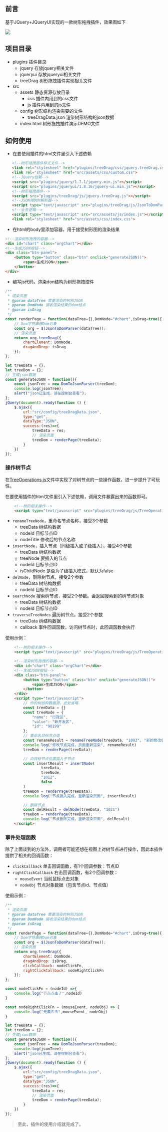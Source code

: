 ## 前言
基于JQuery+JQueryUI实现的一款树形拖拽插件，效果图如下

![](https://user-gold-cdn.xitu.io/2020/5/8/171f4b58065134b2?w=1782&h=739&f=gif&s=2214918)

## 项目目录
* plugins 插件目录
    * jquery 存放jquery相关文件
    * jqueryui 存放jqueryui相关文件
    * treeDrag 树形拖拽插件实现相关文件
* src
    * assets 静态资源存放目录
        * css 插件内用到的css文件
        * js 插件内用到的js文件
    * config 树形结构渲染需要的文件
        * treeDragData.json 渲染树形结构的json数据
    * index.html 树形拖拽插件演示DEMO文件
    
 ## 如何使用
 
 * 在要使用插件的html文件里引入下述依赖
 ```html
    <!--树形拖拽插件样式文件-->
    <link rel="stylesheet" href="plugins/treeDrag/css/jquery.treeDrag.css">
    <link rel="stylesheet" href="src/assets/css/custom.css">
    <!--JQuery依赖-->
    <script src="plugins/jquery/1.7.1/jquery.min.js"></script>
    <script src="plugins/jqueryui/1.8.16/jquery-ui.min.js"></script>
    <!--树形拖拽插件-->
    <script src="plugins/treeDrag/js/jquery.treeDrag.js"></script>
    <!--JSON转DOM解析器-->
    <script type="text/javascript" src="plugins/treeDrag/js/JsonToDomParser.js"></script>
    <!--业务逻辑-->
    <script type="text/javascript" src="src/assets/js/index.js"></script>
    <link rel="stylesheet" href="src/assets/css/index.css">
```
* 在html的body里添加容器，用于接受树形图的渲染结果

```html
<!--渲染树形拖拽的容器-->
<div id="chart" class="orgChart"></div>
<!--生成JSON按钮-->
<div class="btn-panel">
    <button type="button" class="btn" onclick="generateJSON()">
        <span>生成JSON</span>
    </button>
</div>
```
* 编写js代码，渲染don结构为树形拖拽控件
```javascript
/**
 * 渲染页面
 * @param dataTree 需要渲染的树形JSON
 * @param DomNode 接收渲染结果的dom结点
 * @param isDrag
 */
const renderPage = function(dataTree={},DomNode="#chart",isDrag=true){
    // Dom字符串转Dom对象
    const org = $(JsonToDomParser(dataTree));
    // 渲染页面
    return org.treeDrag({
        chartElement: DomNode,
        dragAndDrop: isDrag
    });
};

let treeData = {};
let treeDom = {};
// 生成json数据
const generateJSON = function(){
    const jsonTree = new DomToJsonParser(treeDom);
    console.log(jsonTree);
    alert("json已生成，请在控制台查看");
};
jQuery(document).ready(function () {
    $.ajax({
        url:"src/config/treeDragData.json",
        type:"get",
        dataType:"JSON",
        success:(res)=>{
            treeData = res;
            // 渲染页面
            treeDom = renderPage(treeData);
        }
    })
});
```

### 操作树节点
在[TreeOperations.js](plugins%2FtreeDrag%2Fjs%2FTreeOperations.js)文件中实现了对树节点的一些操作函数，进一步提升了可玩性。

在要使用插件的html文件里引入下述依赖，调用文件暴露出来的函数即可。
```html
    <!--树的相关操作-->
    <script type="text/javascript" src="plugins/treeDrag/js/TreeOperations.js"></script>
```
* `renameTreeNode`，重命名节点名称，接受3个参数
  * treeData 树结构数据
  * nodeId 目标节点ID
  * nodeTitle 修改后的节点名称
* `insertNode`，插入节点（同级插入或子级插入），接受4个参数
  * treeData 树结构数据 
  * treeNode 要插入的节点
  * nodeId 目标节点ID
  * isChildNode 是否为子级插入模式，默认为false
* `delNode`，删除树节点，接受2个参数
  * treeData 树结构数据
  * nodeId 目标节点ID
* `searchNode` 搜索树节点，接受2个参数。会返回搜索到的树节点对象
  * treeData 树结构数据
  * nodeId 目标节点ID
* `traverseTreeNodes` 遍历树节点，接受2个参数
  * treeData 树结构数据
  * callback 事件回调函数，访问树节点时，此回调函数会执行


使用示例：
```html
    <!--树的相关操作-->
    <script type="text/javascript" src="plugins/treeDrag/js/TreeOperations.js"></script>

    <!--渲染树形拖拽的容器-->
    <div id="chart" class="orgChart"></div>
    <!--生成JSON按钮-->
    <div class="btn-panel">
        <button type="button" class="btn" onclick="generateJSON()">
            <span>生成JSON</span>
        </button>
    </div>
    <script type="text/javascript">
        // 你的树结构数据源，此处省略
        const treeData = {}
        const treeNode = {
            "name": "行政区",
            "value": "新开发区",
            "id": "90199"
        };
        // 重命名目标节点值
        const renameResult = renameTreeNode(treeData, "1003", "新的修改值")
        console.log("修改节点完成，页面重新渲染", renameResult)
        treeDom = renderPage(treeData);

        // 向目标节点位置插入子节点
        const insertResult = insertNode(
                treeData,
                treeNode,
                "1012",
                false
        )
        treeDom = renderPage(treeData);
        console.log("节点插入完成，重新渲染页面", insertResult)

        // 删除节点
        const delResult = delNode(treeData, "1021")
        treeDom = renderPage(treeData);
        console.log("节点删除完成，重新渲染页面", delResult)
    </script>
```
### 事件处理函数
除了上面谈到的方法外，调用者可能还想在视图上对树节点进行操作，因此本插件提供了相关的回调函数：
* `clickCallback` 单击回调函数，有1个回调参数：节点ID
* `rightClickCallback` 右击回调函数，有2个回调参数：
  * `mouseEvent` 当前鼠标点击对象
  * `nodeObj` 节点对象数据（包含节点id、节点值）

使用示例：
```javascript
/**
 * 渲染页面
 * @param dataTree 需要渲染的树形JSON
 * @param DomNode 接收渲染结果的dom结点
 * @param isDrag
 */
const renderPage = function(dataTree={},DomNode="#chart",isDrag=true){
    // Dom字符串转Dom对象
    const org = $(JsonToDomParser(dataTree));
    // 渲染页面
    return org.treeDrag({
        chartElement: DomNode,
        dragAndDrop: isDrag,
        clickCallback: nodeClickFn,
        rightClickCallback: nodeRightClickFn
    });
};

const nodeClickFn = (nodeId) =>{
    console.log("节点点击了",nodeId)
}

const nodeRightClickFn = (mouseEvent, nodeObj) => {
    console.log("元素右击",mouseEvent, nodeObj)
}

let treeData = {};
let treeDom = {};
// 生成json数据
const generateJSON = function(){
    const jsonTree = new DomToJsonParser(treeDom);
    console.log(jsonTree);
    alert("json已生成，请在控制台查看");
};
jQuery(document).ready(function () {
    $.ajax({
        url:"src/config/treeDragData.json",
        type:"get",
        dataType:"JSON",
        success:(res)=>{
            treeData = res;
            // 渲染页面
            treeDom = renderPage(treeData);
        }
    })
});
```

> 至此，插件的使用介绍就完成了。
